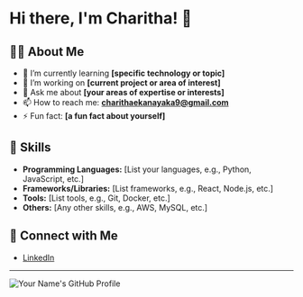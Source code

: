 # Hi there, I'm Charitha! 👋

## 👨‍💻 About Me

- 🌱 I’m currently learning **[specific technology or topic]**
- 🔭 I’m working on **[current project or area of interest]**
- 💬 Ask me about **[your areas of expertise or interests]**
- 📫 How to reach me: **charithaekanayaka9@gmail.com**
- ⚡ Fun fact: **[a fun fact about yourself]**

## 🚀 Skills

- **Programming Languages:** [List your languages, e.g., Python, JavaScript, etc.]
- **Frameworks/Libraries:** [List frameworks, e.g., React, Node.js, etc.]
- **Tools:** [List tools, e.g., Git, Docker, etc.]
- **Others:** [Any other skills, e.g., AWS, MySQL, etc.]

## 🤝 Connect with Me

- [LinkedIn](https://www.linkedin.com/in/charitha-ekanayaka-7565a72a1/)

---

![Your Name's GitHub Profile](https://github.com/yourusername/yourusername/raw/master/profile-readme.png)
